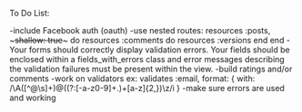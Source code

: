 To Do List:

  -include Facebook auth (oauth)
  -use nested routes:
      resources :posts, ~~~shallow: true~~~ do
        resources :comments do
          resources :versions
        end
      end
  -Your forms should correctly display validation errors. Your fields should be enclosed within a fields_with_errors class and error messages describing the validation failures must be present within the view.
  -build ratings and/or comments
  -work on validators ex: validates :email, format: { with: /\A([^@\s]+)@((?:[-a-z0-9]+\.)+[a-z]{2,})\z/i }
  -make sure errors are used and working